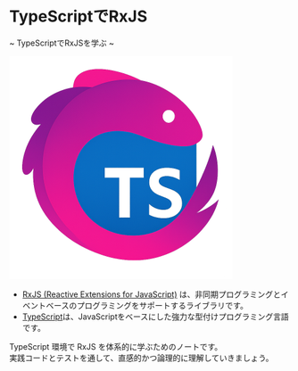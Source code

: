 # TypeScriptでRxJS
~ TypeScriptでRxJSを学ぶ ~


<img style="width: 400px; margin:auto;" src='/images/ts-de-rxjs.png'>


- [RxJS (Reactive Extensions for JavaScript)](https://rxjs.dev) は、非同期プログラミングとイベントベースのプログラミングをサポートするライブラリです。
- [TypeScript](https://www.typescriptlang.org)は、JavaScriptをベースにした強力な型付けプログラミング言語です。


TypeScript 環境で RxJS を体系的に学ぶためのノートです。  
実践コードとテストを通して、直感的かつ論理的に理解していきましょう。
